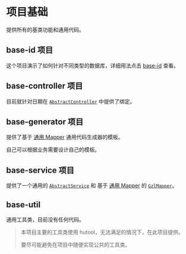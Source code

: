 # 项目基础

提供所有的基类功能和通用代码。

## base-id 项目

这个项目演示了如何针对不同类型的数据库，详细用法点击 [base-id](https://github.com/guozilanTK/base/tree/master/base-api) 查看。

## base-controller 项目

目前就针对日期在 [`AbstractController`](https://github.com/guozilanTK/base/blob/master/base-controller/src/main/java/tk/guozilan/base/controller/AbstractController.java) 中提供了绑定。

## base-generator 项目

提供了基于 [通用 Mapper](https://github.com/abel533/Mapper) 通用代码生成器的模板。

自己可以根据业务需要设计自己的模板。

## base-service 项目

提供了一个通用的 [`AbstractService`](https://github.com/guozilanTK/base/blob/master/base-service/src/main/java/tk/guozilan/base/service/AbstractService.java) 和
基于 [通用 Mapper](https://github.com/abel533/Mapper) 的 [`GzlMapper`](https://github.com/guozilanTK/base/blob/master/base-service/src/main/java/tk/guozilan/base/service/GzlMapper.java)。

## base-util

通用工具类，目前没有任何代码。

>本项目主要的工具类使用 hutool，无法满足的情况下，在此项目提供。
>
>要尽可能避免在项目中随便实现公共的工具类。


